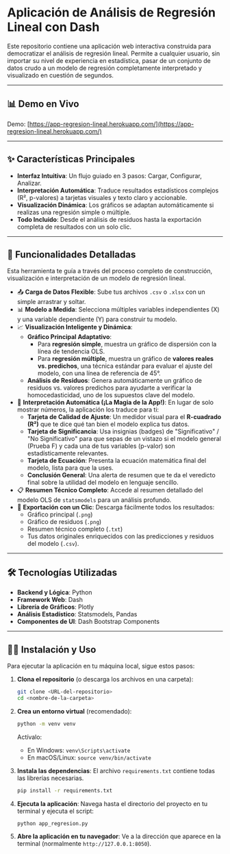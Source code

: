 # Aplicación de Análisis de Regresión Lineal con Dash

Este repositorio contiene una aplicación web interactiva construida para democratizar el análisis de regresión lineal. Permite a cualquier usuario, sin importar su nivel de experiencia en estadística, pasar de un conjunto de datos crudo a un modelo de regresión completamente interpretado y visualizado en cuestión de segundos.

---
## 📊 Demo en Vivo
Demo: [https://app-regresion-lineal.herokuapp.com/](https://app-regresion-lineal.herokuapp.com/)

---

## ✨ Características Principales

-   **Interfaz Intuitiva**: Un flujo guiado en 3 pasos: Cargar, Configurar, Analizar.
-   **Interpretación Automática**: Traduce resultados estadísticos complejos (R², p-valores) a tarjetas visuales y texto claro y accionable.
-   **Visualización Dinámica**: Los gráficos se adaptan automáticamente si realizas una regresión simple o múltiple.
-   **Todo Incluido**: Desde el análisis de residuos hasta la exportación completa de resultados con un solo clic.

---

## 🚀 Funcionalidades Detalladas

Esta herramienta te guía a través del proceso completo de construcción, visualización e interpretación de un modelo de regresión lineal.

-   📤 **Carga de Datos Flexible**: Sube tus archivos `.csv` o `.xlsx` con un simple arrastrar y soltar.
-   📊 **Modelo a Medida**: Selecciona múltiples variables independientes (X) y una variable dependiente (Y) para construir tu modelo.
-   📈 **Visualización Inteligente y Dinámica**:
    -   **Gráfico Principal Adaptativo**:
        -   Para **regresión simple**, muestra un gráfico de dispersión con la línea de tendencia OLS.
        -   Para **regresión múltiple**, muestra un gráfico de **valores reales vs. predichos**, una técnica estándar para evaluar el ajuste del modelo, con una línea de referencia de 45°.
    -   **Análisis de Residuos**: Genera automáticamente un gráfico de residuos vs. valores predichos para ayudarte a verificar la homocedasticidad, uno de los supuestos clave del modelo.
-   🧠 **Interpretación Automática (¡La Magia de la App!)**: En lugar de solo mostrar números, la aplicación los traduce para ti:
    -   **Tarjeta de Calidad de Ajuste**: Un medidor visual para el **R-cuadrado (R²)** que te dice qué tan bien el modelo explica tus datos.
    -   **Tarjeta de Significancia**: Usa insignias (badges) de "Significativo" / "No Significativo" para que sepas de un vistazo si el modelo general (Prueba F) y cada una de tus variables (p-valor) son estadísticamente relevantes.
    -   **Tarjeta de Ecuación**: Presenta la ecuación matemática final del modelo, lista para que la uses.
    -   **Conclusión General**: Una alerta de resumen que te da el veredicto final sobre la utilidad del modelo en lenguaje sencillo.
-   📋 **Resumen Técnico Completo**: Accede al resumen detallado del modelo OLS de `statsmodels` para un análisis profundo.
-   💾 **Exportación con un Clic**: Descarga fácilmente todos los resultados:
    -   Gráfico principal (`.png`)
    -   Gráfico de residuos (`.png`)
    -   Resumen técnico completo (`.txt`)
    -   Tus datos originales enriquecidos con las predicciones y residuos del modelo (`.csv`).

---

## 🛠️ Tecnologías Utilizadas

-   **Backend y Lógica**: Python
-   **Framework Web**: Dash
-   **Librería de Gráficos**: Plotly
-   **Análisis Estadístico**: Statsmodels, Pandas
-   **Componentes de UI**: Dash Bootstrap Components

---

## 🏃‍♀️ Instalación y Uso

Para ejecutar la aplicación en tu máquina local, sigue estos pasos:

1.  **Clona el repositorio** (o descarga los archivos en una carpeta):
    ```bash
    git clone <URL-del-repositorio>
    cd <nombre-de-la-carpeta>
    ```

2.  **Crea un entorno virtual** (recomendado):
    ```bash
    python -m venv venv
    ```
    Actívalo:
    -   En Windows: `venv\Scripts\activate`
    -   En macOS/Linux: `source venv/bin/activate`

3.  **Instala las dependencias**:
    El archivo `requirements.txt` contiene todas las librerías necesarias.
    ```bash
    pip install -r requirements.txt
    ```

4.  **Ejecuta la aplicación**:
    Navega hasta el directorio del proyecto en tu terminal y ejecuta el script:
    ```bash
    python app_regresion.py
    ```

5.  **Abre la aplicación en tu navegador**:
    Ve a la dirección que aparece en la terminal (normalmente `http://127.0.0.1:8050`).